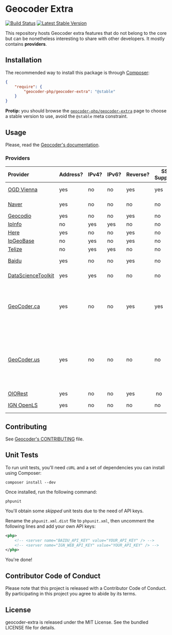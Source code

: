Geocoder Extra
==============

[![Build
Status](https://travis-ci.org/geocoder-php/geocoder-extra.png?branch=master)](https://travis-ci.org/geocoder-php/geocoder-extra)
[![Latest Stable
Version](https://poser.pugx.org/geocoder-php/geocoder-extra/v/stable.png)](https://packagist.org/packages/geocoder-php/geocoder-extra)

This repository hosts Geocoder extra features that do not belong to the core
but can be nonetheless interesting to share with other developers. It mostly
contains **providers**.


Installation
------------

The recommended way to install this package is through
[Composer](http://getcomposer.org/):

``` json
{
    "require": {
        "geocoder-php/geocoder-extra": "@stable"
    }
}
```

**Protip:** you should browse the
[`geocoder-php/geocoder-extra`](https://packagist.org/packages/geocoder-php/geocoder-extra)
page to choose a stable version to use, avoid the `@stable` meta constraint.


Usage
-----

Please, read the [Geocoder's documentation](http://geocoder-php.org/Geocoder/).

### Providers

| Provider       | Address? | IPv4? | IPv6? | Reverse?  | SSL Support?      | Coverage  | Terms |
|:-------------- |----------|-------|-------|-----------|-------------------|:--------- |:----- |
| [OGD Vienna](https://open.wien.at/site/datensatz/?id=c223b93a-2634-4f06-ac73-8709b9e16888) | yes | no | no | yes | yes | Vienna / Austria | |
| [Naver](http://developer.naver.com/wiki/pages/SrchAPI) | yes | no | no | no | no | South Korea | |
| [Geocodio](http://geocod.io/) | yes | no | no | yes | no | USA | |
| [IpInfo](http://ipinfo.io/developers) | no | yes | yes | no | no | |
| [Here](http://developer.here.com/rest-apis/documentation/geocoder/topics/overview.html) | yes | no | no | yes | no | |
| [IpGeoBase](http://ipgeobase.ru/) | no | yes | no | yes | no | Russia | |
| [Telize](http://www.telize.com) | no | yes | yes | no | no | | |
| [Baidu](http://developer.baidu.com/map/geocoding-api.htm) | yes | no | no | yes | no | China | API key required |
| [DataScienceToolkit](http://www.datasciencetoolkit.org/) | yes | yes | no | no | no | USA, Canada | |
| [GeoCoder.ca](http://geocoder.ca/) | yes | no | no | yes | yes | USA, Canada | Optional API key can be provided. $1 CAD for 400 lookups |
| [GeoCoder.us](http://geocoder.us/) | yes | no | no | no | no | USA | Free throttled service. $50 USD for 20000 requests for paid service |
| [OIORest](http://geo.oiorest.dk/) | yes | no | no | yes | no | Denmark | |
| [IGN OpenLS](http://api.ign.fr/accueil) | yes | no | no | no | no | France | API key required |


Contributing
------------

See [Geocoder's
CONTRIBUTING](https://github.com/geocoder-php/Geocoder/blob/master/CONTRIBUTING.md)
file.


Unit Tests
----------

To run unit tests, you'll need `cURL` and a set of dependencies you can install
using Composer:

```
composer install --dev
```

Once installed, run the following command:

```
phpunit
```

You'll obtain some _skipped_ unit tests due to the need of API keys.

Rename the `phpunit.xml.dist` file to `phpunit.xml`, then uncomment the
following lines and add your own API keys:

``` xml
<php>
    <!-- <server name="BAIDU_API_KEY" value="YOUR_API_KEY" /> -->
    <!-- <server name="IGN_WEB_API_KEY" value="YOUR_API_KEY" /> -->
</php>
```

You're done!


Contributor Code of Conduct
---------------------------

Please note that this project is released with a Contributor Code of Conduct.
By participating in this project you agree to abide by its terms.


License
-------

geocoder-extra is released under the MIT License. See the bundled LICENSE file
for details.
